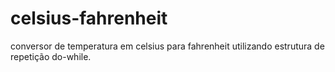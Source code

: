 # celsius-fahrenheit
conversor de temperatura em celsius para fahrenheit utilizando estrutura de repetição do-while.

